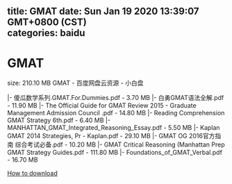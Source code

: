 
title: GMAT
date: Sun Jan 19 2020 13:39:07 GMT+0800 (CST)    
categories: baidu
---

# GMAT
size: 210.10 MB
 GMAT - 百度网盘云资源 - 小白盘
 
|- 傻瓜数学系列.GMAT.For.Dummies.pdf - 3.70 MB
|- 白勇GMAT语法全解.pdf - 11.90 MB
|- The Official Guide for GMAT Review 2015  - Graduate Management Admission Council .pdf - 14.80 MB
|- Reading Comprehension GMAT Strategy 6th.pdf - 6.40 MB
|- MANHATTAN_GMAT_Integrated_Reasoning_Essay.pdf - 5.50 MB
|- Kaplan GMAT 2014 Strategies, Pr - Kaplan.pdf - 29.10 MB
|- GMAT OG 2016官方指南 综合考试必备.pdf - 10.20 MB
|- GMAT Critical Reasoning (Manhattan Prep GMAT Strategy Guides.pdf - 111.80 MB
|- Foundations_of_GMAT_Verbal.pdf - 16.70 MB

[How to download](https://bpcam.bemobtrk.com/go/2ceec3aa-1ca2-46d6-b9ff-aaa5c184517c?jno=4805)
